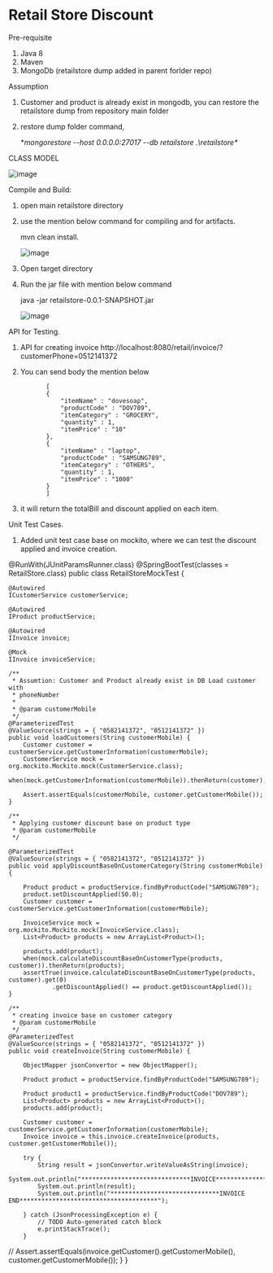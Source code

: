 # Retail Store Discount


Pre-requisite

1. Java 8
2. Maven
3. MongoDb (retailstore dump added in parent forlder repo)

Assumption

1. Customer and product is already exist in mongodb, you can restore the retailstore dump from repository main folder
2. restore dump folder command,

     **mongorestore --host 0.0.0.0:27017  --db retailstore  .\retailstore\**
     

CLASS MODEL

![image](https://user-images.githubusercontent.com/38679516/177044123-97bedd54-af5f-438d-bd93-9690510cab8d.png)


Compile and Build:

1. open main retailstore directory
2. use the mention below command for compiling and for artifacts.

      mvn clean install.
      
      ![image](https://user-images.githubusercontent.com/38679516/177043464-7c5b6b45-667a-4275-92de-17fb327cd6c9.png)

      
3. Open target directory
4. Run the jar file with mention below command

      java -jar retailstore-0.0.1-SNAPSHOT.jar
      
      ![image](https://user-images.githubusercontent.com/38679516/177043483-97239ba3-4fb6-4f4d-8f12-2a02908eb682.png)
      

API for Testing.

1. API for creating invoice http://localhost:8080/retail/invoice/?customerPhone=0512141372
2. You can send body the mention below 

              [
              {
                  "itemName" : "dovesoap",
                  "productCode" : "DOV789",
                  "itemCategory" : "GROCERY",
                  "quantity" : 1,
                  "itemPrice" : "10"
              },
              {
                  "itemName" : "laptop",
                  "productCode" : "SAMSUNG789",
                  "itemCategory" : "OTHERS",
                  "quantity" : 1,
                  "itemPrice" : "1000"
              }
              ]

3. it will return the totalBill and discount applied on each item.


Unit Test Cases.

1. Added unit test case base on mockito, where we can test the discount applied and invoice creation.

@RunWith(JUnitParamsRunner.class)
@SpringBootTest(classes = RetailStore.class)
public class RetailStoreMockTest {

	@Autowired
	ICustomerService customerService;

	@Autowired
	IProduct productService;

	@Autowired
	IInvoice invoice;

	@Mock
	IInvoice invoiceService;

	/**
	 * Assumtion: Customer and Product already exist in DB Load customer with
	 * phoneNumber
	 * 
	 * @param customerMobile
	 */
	@ParameterizedTest
	@ValueSource(strings = { "0582141372", "0512141372" })
	public void loadCustomers(String customerMobile) {
		Customer customer = customerService.getCustomerInformation(customerMobile);
		CustomerService mock = org.mockito.Mockito.mock(CustomerService.class);
		when(mock.getCustomerInformation(customerMobile)).thenReturn(customer);

		Assert.assertEquals(customerMobile, customer.getCustomerMobile());
	}
	
	/**
	 * Applying customer discount base on product type
	 * @param customerMobile
	 */

	@ParameterizedTest
	@ValueSource(strings = { "0582141372", "0512141372" })
	public void applyDiscountBaseOnCustomerCategory(String customerMobile) {

		Product product = productService.findByProductCode("SAMSUNG789");
		product.setDiscountApplied(50.0);
		Customer customer = customerService.getCustomerInformation(customerMobile);

		InvoiceService mock = org.mockito.Mockito.mock(InvoiceService.class);
		List<Product> products = new ArrayList<Product>();

		products.add(product);
		when(mock.calculateDiscountBaseOnCustomerType(products, customer)).thenReturn(products);
		assertTrue(invoice.calculateDiscountBaseOnCustomerType(products, customer).get(0)
				.getDiscountApplied() == product.getDiscountApplied());
	}

	/**
	 * creating invoice base on customer category
	 * @param customerMobile
	 */
	@ParameterizedTest
	@ValueSource(strings = { "0582141372", "0512141372" })
	public void createInvoice(String customerMobile) {

		ObjectMapper jsonConvertor = new ObjectMapper();

		Product product = productService.findByProductCode("SAMSUNG789");

		Product product1 = productService.findByProductCode("DOV789");
		List<Product> products = new ArrayList<Product>();
		products.add(product);

		Customer customer = customerService.getCustomerInformation(customerMobile);
		Invoice invoice = this.invoice.createInvoice(products, customer.getCustomerMobile());

		try {
			String result = jsonConvertor.writeValueAsString(invoice);
			System.out.println("******************************INVOICE**************************************");
			System.out.println(result);
			System.out.println("******************************INVOICE END**************************************");

		} catch (JsonProcessingException e) {
			// TODO Auto-generated catch block
			e.printStackTrace();
		}

//        Assert.assertEquals(invoice.getCustomer().getCustomerMobile(), customer.getCustomerMobile());
	}
}









